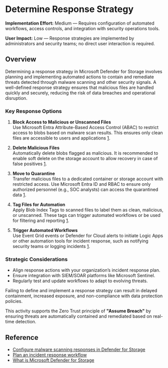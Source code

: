 # Determine Response Strategy

**Implementation Effort:** Medium — Requires configuration of automated workflows, access controls, and integration with security operations tools.

**User Impact:** Low — Response strategies are implemented by administrators and security teams; no direct user interaction is required.

## Overview

Determining a response strategy in Microsoft Defender for Storage involves planning and implementing automated actions to contain and remediate threats detected through malware scanning and other security signals. A well-defined response strategy ensures that malicious files are handled quickly and securely, reducing the risk of data breaches and operational disruption.

### Key Response Options

1. **Block Access to Malicious or Unscanned Files**  
   Use Microsoft Entra Attribute-Based Access Control (ABAC) to restrict access to blobs based on malware scan results. This ensures only clean files are accessible to users and applications [1](https://learn.microsoft.com/en-us/azure/defender-for-cloud/defender-for-storage-configure-malware-scan).

2. **Delete Malicious Files**  
   Automatically delete blobs flagged as malicious. It is recommended to enable soft delete on the storage account to allow recovery in case of false positives [1](https://learn.microsoft.com/en-us/azure/defender-for-cloud/defender-for-storage-configure-malware-scan).

3. **Move to Quarantine**  
   Transfer malicious files to a dedicated container or storage account with restricted access. Use Microsoft Entra ID and RBAC to ensure only authorized personnel (e.g., SOC analysts) can access the quarantined data [1](https://learn.microsoft.com/en-us/azure/defender-for-cloud/defender-for-storage-configure-malware-scan).

4. **Tag Files for Automation**  
   Apply Blob Index Tags to scanned files to label them as clean, malicious, or unscanned. These tags can trigger automated workflows or be used for filtering and reporting [1](https://learn.microsoft.com/en-us/azure/defender-for-cloud/defender-for-storage-configure-malware-scan).

5. **Trigger Automated Workflows**  
   Use Event Grid events or Defender for Cloud alerts to initiate Logic Apps or other automation tools for incident response, such as notifying security teams or logging incidents [1](https://learn.microsoft.com/en-us/azure/defender-for-cloud/defender-for-storage-configure-malware-scan).

### Strategic Considerations

- Align response actions with your organization’s incident response plan.
- Ensure integration with SIEM/SOAR platforms like Microsoft Sentinel.
- Regularly test and update workflows to adapt to evolving threats.

Failing to define and implement a response strategy can result in delayed containment, increased exposure, and non-compliance with data protection policies.

This activity supports the Zero Trust principle of **"Assume Breach"** by ensuring threats are automatically contained and remediated based on real-time detection.

## Reference

- [Configure malware scanning responses in Defender for Storage](https://learn.microsoft.com/en-us/azure/defender-for-cloud/defender-for-storage-configure-malware-scan)  
- [Plan an incident response workflow](https://learn.microsoft.com/en-us/unified-secops-platform/plan-incident-response)  
- [What is Microsoft Defender for Storage](https://learn.microsoft.com/en-us/azure/defender-for-cloud/defender-for-storage-introduction)
